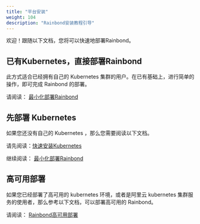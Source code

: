 ```yaml
---
title: "平台安装"
weight: 104
description: "Rainbond安装教程引导"
---
```


欢迎！跟随以下文档，您将可以快速地部署Rainbond。

## 已有Kubernetes，直接部署Rainbond

此方式适合已经拥有自己的 Kubernetes 集群的用户。在已有基础上，进行简单的操作，即可完成 Rainbond 的部署。

请阅读： [最小化部署Rainbond](/docs/user-operations/install/minimal_install) 

## 先部署 Kubernetes

如果您还没有自己的 Kubernetes ，那么您需要阅读以下文档。

请先阅读：[快速安装Kubernetes](/docs/user-operations/install/kubernetes-install)

继续阅读： [最小化部署Rainbond](/docs/user-operations/install/minimal_install)

## 高可用部署

如果您已经部署了高可用的 kubernetes 环境，或者是阿里云 kubernetes 集群服务的使用者，那么参考以下文档，可以部署高可用的 Rainbond。

请阅读： [Rainbond高可用部署](/docs/user-operations/install/install-base-ha)